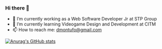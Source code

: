 ### Hi there 👋

- 🔭 I’m currently working as a Web Software Developer Jr at STP Group
- 🌱 I’m currently learning Videogame Design and Development at CITM
- 📫 How to reach me: dmontufo@gmail.com

[![Anurag's GitHub stats](https://github-readme-stats.vercel.app/api?username=Montuuh)](https://github.com/anuraghazra/github-readme-stats)
